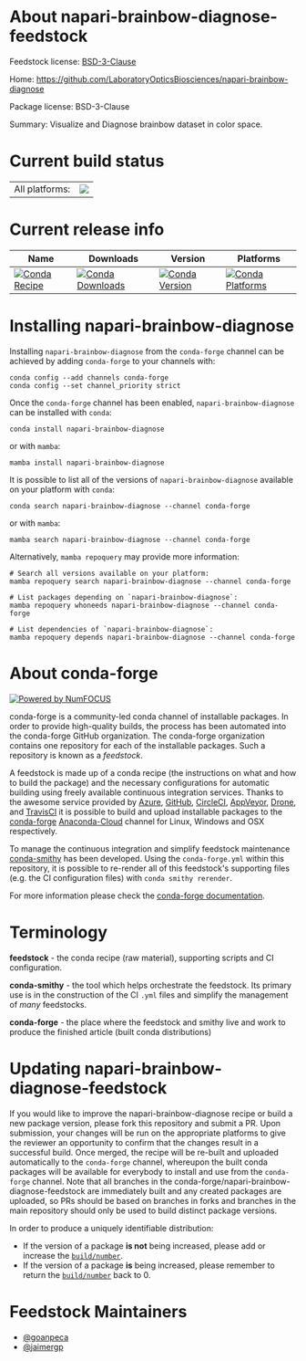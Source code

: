 About napari-brainbow-diagnose-feedstock
========================================

Feedstock license: [BSD-3-Clause](https://github.com/conda-forge/napari-brainbow-diagnose-feedstock/blob/main/LICENSE.txt)

Home: https://github.com/LaboratoryOpticsBiosciences/napari-brainbow-diagnose

Package license: BSD-3-Clause

Summary: Visualize and Diagnose brainbow dataset in color space.

Current build status
====================


<table><tr><td>All platforms:</td>
    <td>
      <a href="https://dev.azure.com/conda-forge/feedstock-builds/_build/latest?definitionId=19230&branchName=main">
        <img src="https://dev.azure.com/conda-forge/feedstock-builds/_apis/build/status/napari-brainbow-diagnose-feedstock?branchName=main">
      </a>
    </td>
  </tr>
</table>

Current release info
====================

| Name | Downloads | Version | Platforms |
| --- | --- | --- | --- |
| [![Conda Recipe](https://img.shields.io/badge/recipe-napari--brainbow--diagnose-green.svg)](https://anaconda.org/conda-forge/napari-brainbow-diagnose) | [![Conda Downloads](https://img.shields.io/conda/dn/conda-forge/napari-brainbow-diagnose.svg)](https://anaconda.org/conda-forge/napari-brainbow-diagnose) | [![Conda Version](https://img.shields.io/conda/vn/conda-forge/napari-brainbow-diagnose.svg)](https://anaconda.org/conda-forge/napari-brainbow-diagnose) | [![Conda Platforms](https://img.shields.io/conda/pn/conda-forge/napari-brainbow-diagnose.svg)](https://anaconda.org/conda-forge/napari-brainbow-diagnose) |

Installing napari-brainbow-diagnose
===================================

Installing `napari-brainbow-diagnose` from the `conda-forge` channel can be achieved by adding `conda-forge` to your channels with:

```
conda config --add channels conda-forge
conda config --set channel_priority strict
```

Once the `conda-forge` channel has been enabled, `napari-brainbow-diagnose` can be installed with `conda`:

```
conda install napari-brainbow-diagnose
```

or with `mamba`:

```
mamba install napari-brainbow-diagnose
```

It is possible to list all of the versions of `napari-brainbow-diagnose` available on your platform with `conda`:

```
conda search napari-brainbow-diagnose --channel conda-forge
```

or with `mamba`:

```
mamba search napari-brainbow-diagnose --channel conda-forge
```

Alternatively, `mamba repoquery` may provide more information:

```
# Search all versions available on your platform:
mamba repoquery search napari-brainbow-diagnose --channel conda-forge

# List packages depending on `napari-brainbow-diagnose`:
mamba repoquery whoneeds napari-brainbow-diagnose --channel conda-forge

# List dependencies of `napari-brainbow-diagnose`:
mamba repoquery depends napari-brainbow-diagnose --channel conda-forge
```


About conda-forge
=================

[![Powered by
NumFOCUS](https://img.shields.io/badge/powered%20by-NumFOCUS-orange.svg?style=flat&colorA=E1523D&colorB=007D8A)](https://numfocus.org)

conda-forge is a community-led conda channel of installable packages.
In order to provide high-quality builds, the process has been automated into the
conda-forge GitHub organization. The conda-forge organization contains one repository
for each of the installable packages. Such a repository is known as a *feedstock*.

A feedstock is made up of a conda recipe (the instructions on what and how to build
the package) and the necessary configurations for automatic building using freely
available continuous integration services. Thanks to the awesome service provided by
[Azure](https://azure.microsoft.com/en-us/services/devops/), [GitHub](https://github.com/),
[CircleCI](https://circleci.com/), [AppVeyor](https://www.appveyor.com/),
[Drone](https://cloud.drone.io/welcome), and [TravisCI](https://travis-ci.com/)
it is possible to build and upload installable packages to the
[conda-forge](https://anaconda.org/conda-forge) [Anaconda-Cloud](https://anaconda.org/)
channel for Linux, Windows and OSX respectively.

To manage the continuous integration and simplify feedstock maintenance
[conda-smithy](https://github.com/conda-forge/conda-smithy) has been developed.
Using the ``conda-forge.yml`` within this repository, it is possible to re-render all of
this feedstock's supporting files (e.g. the CI configuration files) with ``conda smithy rerender``.

For more information please check the [conda-forge documentation](https://conda-forge.org/docs/).

Terminology
===========

**feedstock** - the conda recipe (raw material), supporting scripts and CI configuration.

**conda-smithy** - the tool which helps orchestrate the feedstock.
                   Its primary use is in the construction of the CI ``.yml`` files
                   and simplify the management of *many* feedstocks.

**conda-forge** - the place where the feedstock and smithy live and work to
                  produce the finished article (built conda distributions)


Updating napari-brainbow-diagnose-feedstock
===========================================

If you would like to improve the napari-brainbow-diagnose recipe or build a new
package version, please fork this repository and submit a PR. Upon submission,
your changes will be run on the appropriate platforms to give the reviewer an
opportunity to confirm that the changes result in a successful build. Once
merged, the recipe will be re-built and uploaded automatically to the
`conda-forge` channel, whereupon the built conda packages will be available for
everybody to install and use from the `conda-forge` channel.
Note that all branches in the conda-forge/napari-brainbow-diagnose-feedstock are
immediately built and any created packages are uploaded, so PRs should be based
on branches in forks and branches in the main repository should only be used to
build distinct package versions.

In order to produce a uniquely identifiable distribution:
 * If the version of a package **is not** being increased, please add or increase
   the [``build/number``](https://docs.conda.io/projects/conda-build/en/latest/resources/define-metadata.html#build-number-and-string).
 * If the version of a package **is** being increased, please remember to return
   the [``build/number``](https://docs.conda.io/projects/conda-build/en/latest/resources/define-metadata.html#build-number-and-string)
   back to 0.

Feedstock Maintainers
=====================

* [@goanpeca](https://github.com/goanpeca/)
* [@jaimergp](https://github.com/jaimergp/)

